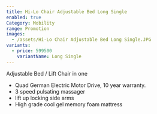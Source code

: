 ```yaml
---
title: Hi-Lo Chair Adjustable Bed Long Single
enabled: true
Category: Mobility
range: Promotion
images:
  - /assets/Hi-Lo Chair Adjustable Bed Long Single.JPG
variants:
  - price: 599500
    variantName: Long Single
---
```


Adjustable Bed / Lift Chair in one
* Quad German Electric Motor Drive, 10 year warranty.
* 3 speed pulsating massager
* lift up locking side arms
* High grade cool gel memory foam mattress